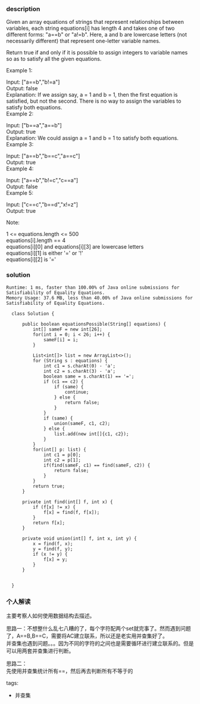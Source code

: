 ### description    
  Given an array equations of strings that represent relationships between variables, each string equations[i] has length 4 and takes one of two different forms: "a==b" or "a!=b".  Here, a and b are lowercase letters (not necessarily different) that represent one-letter variable names.  
    
  Return true if and only if it is possible to assign integers to variable names so as to satisfy all the given equations.  
    
     
    
  Example 1:  
    
  Input: ["a==b","b!=a"]  
  Output: false  
  Explanation: If we assign say, a = 1 and b = 1, then the first equation is satisfied, but not the second.  There is no way to assign the variables to satisfy both equations.  
  Example 2:  
    
  Input: ["b==a","a==b"]  
  Output: true  
  Explanation: We could assign a = 1 and b = 1 to satisfy both equations.  
  Example 3:  
    
  Input: ["a==b","b==c","a==c"]  
  Output: true  
  Example 4:  
    
  Input: ["a==b","b!=c","c==a"]  
  Output: false  
  Example 5:  
    
  Input: ["c==c","b==d","x!=z"]  
  Output: true  
     
    
  Note:  
    
  1 <= equations.length <= 500  
  equations[i].length == 4  
  equations[i][0] and equations[i][3] are lowercase letters  
  equations[i][1] is either '=' or '!'  
  equations[i][2] is '='  
### solution    
```    
Runtime: 1 ms, faster than 100.00% of Java online submissions for Satisfiability of Equality Equations.  
Memory Usage: 37.6 MB, less than 40.00% of Java online submissions for Satisfiability of Equality Equations.  
  
  class Solution {  
     
      public boolean equationsPossible(String[] equations) {  
          int[] sameF = new int[26];  
          for(int i = 0; i < 26; i++) {  
              sameF[i] = i;  
          }  
    
          List<int[]> list = new ArrayList<>();  
          for (String s : equations) {  
              int c1 = s.charAt(0) - 'a';  
              int c2 = s.charAt(3) - 'a';  
              boolean same = s.charAt(1) == '=';  
              if (c1 == c2) {  
                  if (same) {  
                      continue;  
                  } else {  
                      return false;  
                  }  
              }  
              if (same) {  
                  union(sameF, c1, c2);  
              } else {  
                  list.add(new int[]{c1, c2});  
              }  
          }  
          for(int[] p: list) {  
              int c1 = p[0];  
              int c2 = p[1];  
              if(find(sameF, c1) == find(sameF, c2)) {  
                  return false;  
              }  
          }  
          return true;  
      }  
    
      private int find(int[] f, int x) {  
          if (f[x] != x) {  
              f[x] = find(f, f[x]);  
          }  
          return f[x];  
      }  
    
      private void union(int[] f, int x, int y) {  
          x = find(f, x);  
          y = find(f, y);  
          if (x != y) {  
              f[x] = y;  
          }  
      }  
    
        
  }  
```    
    
### 个人解读    
  主要考察人如何使用数据结构去描述。  
    
  思路一：不想整什么乱七八糟的了，每个字符配两个set就完事了。然而遇到问题了，A==B,B==C，需要将AC建立联系，所以还是老实用并查集好了。  
  并查集也遇到问题。。。因为不同的字符的之间也是需要循环进行建立联系的。但是可以用两套并查集进行判断。  
    
  思路二：  
  先使用并查集统计所有==，然后再去判断所有不等于的  
    
tags:    
  -  并查集  
